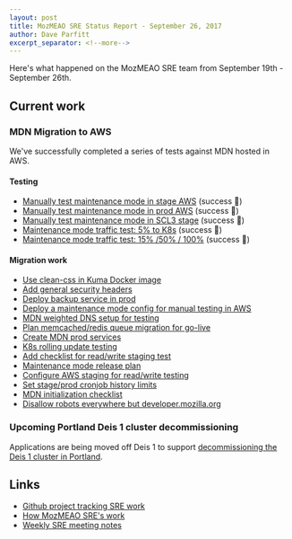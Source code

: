 ```yaml
---
layout: post
title: MozMEAO SRE Status Report - September 26, 2017
author: Dave Parfitt
excerpt_separator: <!--more-->
---
```


Here's what happened on the MozMEAO SRE team from September 19th - September 26th.

<!--more-->

## Current work

### MDN Migration to AWS

We've successfully completed a series of tests against MDN hosted in AWS. 

#### Testing

- [Manually test maintenance mode in stage AWS](https://github.com/mozmeao/infra/issues/498) (success 🎉)
- [Manually test maintenance mode in prod AWS](https://github.com/mozmeao/infra/issues/515) (success 🎉)
- [Manually test maintenance mode in SCL3 stage](https://github.com/mozmeao/infra/issues/510) (success 🎉)
- [Maintenance mode traffic test: 5% to K8s](https://github.com/mozmeao/infra/issues/516) (success 🎉)
- [Maintenance mode traffic test: 15% /50% / 100%](https://github.com/mozmeao/infra/issues/518) (success 🎉)

#### Migration work

- [Use clean-css in Kuma Docker image](https://github.com/mozmeao/infra/issues/457)
- [Add general security headers](https://github.com/mozmeao/infra/issues/482)
- [Deploy backup service in prod](https://github.com/mozmeao/infra/issues/506)
- [Deploy a maintenance mode config for manual testing in AWS](https://github.com/mozmeao/infra/issues/497)
- [MDN weighted DNS setup for testing](https://github.com/mozmeao/infra/issues/487)
- [Plan memcached/redis queue migration for go-live](https://github.com/mozmeao/infra/issues/402#issuecomment-330940636)
- [Create MDN prod services](https://github.com/mozmeao/infra/issues/507)
- [K8s rolling update testing](https://github.com/mozmeao/infra/issues/382)
- [Add checklist for read/write staging test](https://github.com/mozmeao/infra/pull/500)
- [Maintenance mode release plan](https://github.com/mozmeao/infra/issues/409)
- [Configure AWS staging for read/write testing](https://github.com/mozmeao/infra/issues/517)
- [Set stage/prod cronjob history limits](https://github.com/mozmeao/infra/issues/523)
- [MDN initialization checklist](https://github.com/mozmeao/infra/pull/509)
- [Disallow robots everywhere but developer.mozilla.org](https://github.com/mozmeao/infra/pull/528)



### Upcoming Portland Deis 1 cluster decommissioning

Applications are being moved off Deis 1 to support [decommissioning the Deis 1 cluster in Portland](https://github.com/mozmeao/infra/issues/404).


## Links

- [Github project tracking SRE work](https://github.com/mozmar/infra/projects/2)
- [How MozMEAO SRE's work](https://github.com/mozmar/infra/blob/master/docs/how_we_work.md)
- [Weekly SRE meeting notes](https://goo.gl/WuhP0Y)
